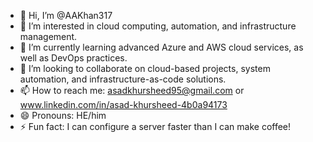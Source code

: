 - 👋 Hi, I’m @AAKhan317  
- 👀 I’m interested in cloud computing, automation, and infrastructure management.  
- 🌱 I’m currently learning advanced Azure and AWS cloud services, as well as DevOps practices.  
- 💞️ I’m looking to collaborate on cloud-based projects, system automation, and infrastructure-as-code solutions.  
- 📫 How to reach me: asadkhursheed95@gmail.com or www.linkedin.com/in/asad-khursheed-4b0a94173 
- 😄 Pronouns: HE/him  
- ⚡ Fun fact: I can configure a server faster than I can make coffee!

<!---
AAKhan317/AAKhan317 is a ✨ special ✨ repository because its `README.md` (this file) appears on your GitHub profile.
You can click the Preview link to take a look at your changes.
--->
